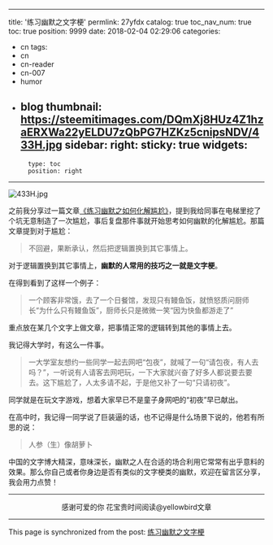 
---
title: '练习幽默之文字梗'
permlink: 27yfdx
catalog: true
toc_nav_num: true
toc: true
position: 9999
date: 2018-02-04 02:29:06
categories:
- cn
tags:
- cn
- cn-reader
- cn-007
- humor
- blog
thumbnail: https://steemitimages.com/DQmXj8HUz4Z1hzaERXWa22yELDU7zQbPG7HZKz5cnipsNDV/433H.jpg
sidebar:
    right:
        sticky: true
widgets:
    -
        type: toc
        position: right
---


![433H.jpg](https://steemitimages.com/DQmXj8HUz4Z1hzaERXWa22yELDU7zQbPG7HZKz5cnipsNDV/433H.jpg)

之前我分享过一篇文章[《练习幽默之如何化解尴尬》](https://steemit.com/cn/@yellowbird/4ti9rs)，提到我给同事在电梯里挖了个坑无意制造了一次尴尬，事后复盘那件事就开始思考如何幽默的化解尴尬。那篇文章提到对于尴尬：

>不回避，果断承认，然后把逻辑置换到其它事情上。

对于逻辑置换到其它事情上，**幽默的人常用的技巧之一就是文字梗**。

在得到看到了这样一个例子：

>一个顾客非常饿，去了一个日餐馆，发现只有鳗鱼饭，就愤怒质问厨师长“为什么只有鳗鱼饭”，厨师长只是微微一笑“因为快鱼都游走了”

重点放在某几个文字上做文章，把事情正常的逻辑转到其他的事情上去。

我记得大学时，有这么一件事。

>一大学室友想约一些同学一起去网吧“包夜”，就喊了一句“请包夜，有人去吗？”，一听说有人请客去网吧玩，一下大家就兴奋了好多人都说要去要去。这下尴尬了，人太多请不起，于是他又补了一句“只请初夜”。

同学就是在玩文字游戏，想着大家早已不是童子身网吧的“初夜”早已献出。

在高中时，我记得一同学说了巨装逼的话，也不记得是什么场景下说的，他若有所思的说：

>人参（生）像胡萝卜

中国的文字博大精深，意味深长，幽默之人在合适的场合利用它常常有出乎意料的效果。那么你自己或者你身边是否有类似的文字梗类的幽默，欢迎在留言区分享，我会用力点赞！

---

<center>感谢可爱的你
花宝贵时间阅读@yellowbird文章</center>

- - -

This page is synchronized from the post: [练习幽默之文字梗](https://steemit.com/@yellowbird/27yfdx)
